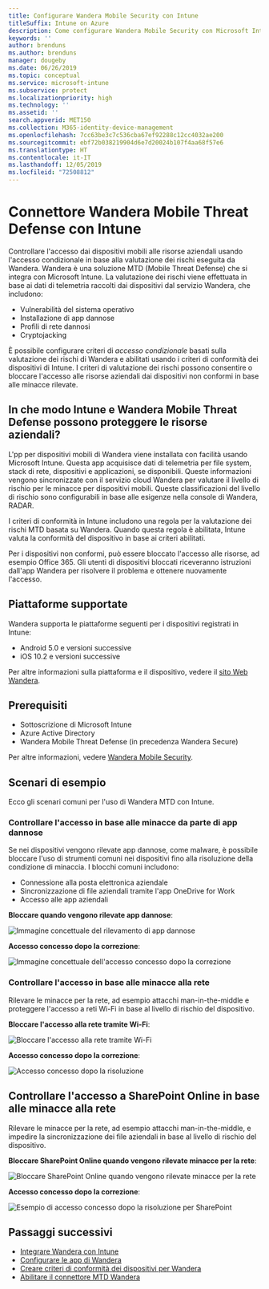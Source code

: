 ```yaml
---
title: Configurare Wandera Mobile Security con Intune
titleSuffix: Intune on Azure
description: Come configurare Wandera Mobile Security con Microsoft Intune per controllare l'accesso dei dispositivi mobili alle risorse aziendali.
keywords: ''
author: brenduns
ms.author: brenduns
manager: dougeby
ms.date: 06/26/2019
ms.topic: conceptual
ms.service: microsoft-intune
ms.subservice: protect
ms.localizationpriority: high
ms.technology: ''
ms.assetid: ''
search.appverid: MET150
ms.collection: M365-identity-device-management
ms.openlocfilehash: 7cc63be3c7c536cba67ef92288c12cc4032ae200
ms.sourcegitcommit: ebf72b038219904d6e7d20024b107f4aa68f57e6
ms.translationtype: HT
ms.contentlocale: it-IT
ms.lasthandoff: 12/05/2019
ms.locfileid: "72508812"
---
```

# <a name="wandera-mobile-threat-defense-connector-with-intune"></a>Connettore Wandera Mobile Threat Defense con Intune  

Controllare l'accesso dai dispositivi mobili alle risorse aziendali usando l'accesso condizionale in base alla valutazione dei rischi eseguita da Wandera. Wandera è una soluzione MTD (Mobile Threat Defense) che si integra con Microsoft Intune.  La valutazione dei rischi viene effettuata in base ai dati di telemetria raccolti dai dispositivi dal servizio Wandera, che includono:
- Vulnerabilità del sistema operativo
- Installazione di app dannose
- Profili di rete dannosi
- Cryptojacking

È possibile configurare criteri di *accesso condizionale* basati sulla valutazione dei rischi di Wandera e abilitati usando i criteri di conformità dei dispositivi di Intune. I criteri di valutazione dei rischi possono consentire o bloccare l'accesso alle risorse aziendali dai dispositivi non conformi in base alle minacce rilevate.  


## <a name="how-do-intune-and-wandera-mobile-threat-defense-help-protect-your-company-resources"></a>In che modo Intune e Wandera Mobile Threat Defense possono proteggere le risorse aziendali?  

L'pp per dispositivi mobili di Wandera viene installata con facilità usando Microsoft Intune. Questa app acquisisce dati di telemetria per file system, stack di rete, dispositivi e applicazioni, se disponibili. Queste informazioni vengono sincronizzate con il servizio cloud Wandera per valutare il livello di rischio per le minacce per dispositivi mobili. Queste classificazioni del livello di rischio sono configurabili in base alle esigenze nella console di Wandera, RADAR.

I criteri di conformità in Intune includono una regola per la valutazione dei rischi MTD basata su Wandera. Quando questa regola è abilitata, Intune valuta la conformità del dispositivo in base ai criteri abilitati.

Per i dispositivi non conformi, può essere bloccato l'accesso alle risorse, ad esempio Office 365. Gli utenti di dispositivi bloccati riceveranno istruzioni dall'app Wandera per risolvere il problema e ottenere nuovamente l'accesso.

## <a name="supported-platforms"></a>Piattaforme supportate  

Wandera supporta le piattaforme seguenti per i dispositivi registrati in Intune:

- Android 5.0 e versioni successive  
- iOS 10.2 e versioni successive  

Per altre informazioni sulla piattaforma e il dispositivo, vedere il [sito Web Wandera](https://www.wandera.com/why-wandera/features/device-support/).

## <a name="prerequisites"></a>Prerequisiti  

- Sottoscrizione di Microsoft Intune  
- Azure Active Directory  
- Wandera Mobile Threat Defense (in precedenza Wandera Secure)  

Per altre informazioni, vedere [Wandera Mobile Security](https://www.wandera.com/mobile-security/).
 
## <a name="sample-scenarios"></a>Scenari di esempio

Ecco gli scenari comuni per l'uso di Wandera MTD con Intune.

### <a name="control-access-based-on-threats-from-malicious-apps"></a>Controllare l'accesso in base alle minacce da parte di app dannose  

Se nei dispositivi vengono rilevate app dannose, come malware, è possibile bloccare l'uso di strumenti comuni nei dispositivi fino alla risoluzione della condizione di minaccia. I blocchi comuni includono:  
- Connessione alla posta elettronica aziendale  
- Sincronizzazione di file aziendali tramite l'app OneDrive for Work  
- Accesso alle app aziendali  

**Bloccare quando vengono rilevate app dannose**:

![Immagine concettuale del rilevamento di app dannose](./media/wandera-mtd-connector/wandera-malicious-apps-blocked.png)  

**Accesso concesso dopo la correzione**: 

![Immagine concettuale dell'accesso concesso dopo la correzione](./media/wandera-mtd-connector/wandera-malicious-apps-unblocked.png)


### <a name="control-access-based-on-threat-to-network"></a>Controllare l'accesso in base alle minacce alla rete  

Rilevare le minacce per la rete, ad esempio attacchi man-in-the-middle e proteggere l'accesso a reti Wi-Fi in base al livello di rischio del dispositivo.  

**Bloccare l'accesso alla rete tramite Wi-Fi**:  

![Bloccare l'accesso alla rete tramite Wi-Fi](./media/wandera-mtd-connector/wandera-network-wifi-blocked.png)

**Accesso concesso dopo la correzione**:  

![Accesso concesso dopo la risoluzione](./media/wandera-mtd-connector/wandera-network-wifi-unblocked.png)  

## <a name="control-access-to-sharepoint-online-based-on-threat-to-network"></a>Controllare l'accesso a SharePoint Online in base alle minacce alla rete

Rilevare le minacce per la rete, ad esempio attacchi man-in-the-middle, e impedire la sincronizzazione dei file aziendali in base al livello di rischio del dispositivo.

**Bloccare SharePoint Online quando vengono rilevate minacce per la rete**:  

![Bloccare SharePoint Online quando vengono rilevate minacce per la rete](./media/wandera-mtd-connector/wandera-network-spo-blocked.png)  


**Accesso concesso dopo la correzione**:  

![Esempio di accesso concesso dopo la risoluzione per SharePoint](./media/wandera-mtd-connector/wandera-network-spo-unblocked.png)  

## <a name="next-steps"></a>Passaggi successivi

- [Integrare Wandera con Intune](wandera-mtd-connector-integration.md)
- [Configurare le app di Wandera](mtd-apps-ios-app-configuration-policy-add-assign.md)
- [Creare criteri di conformità dei dispositivi per Wandera](mtd-device-compliance-policy-create.md)
- [Abilitare il connettore MTD Wandera](mtd-connector-enable.md)